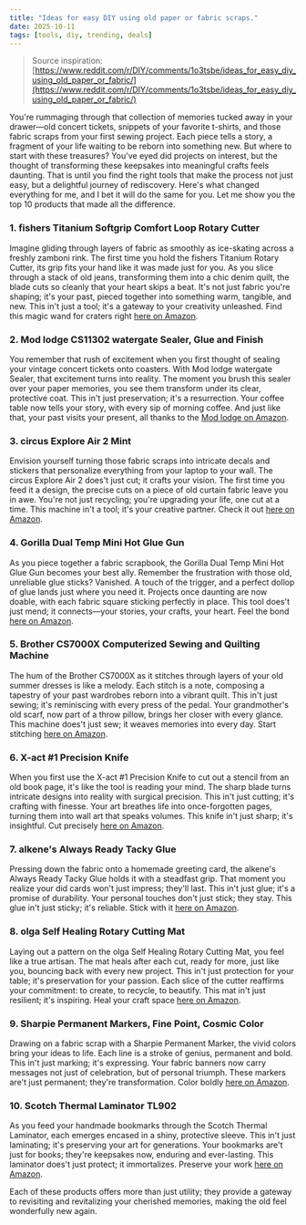 ```yaml
---
title: "Ideas for easy DIY using old paper or fabric scraps."
date: 2025-10-11
tags: [tools, diy, trending, deals]
---
```


> Source inspiration: [https://www.reddit.com/r/DIY/comments/1o3tsbe/ideas_for_easy_diy_using_old_paper_or_fabric/](https://www.reddit.com/r/DIY/comments/1o3tsbe/ideas_for_easy_diy_using_old_paper_or_fabric/)

You're rummaging through that collection of memories tucked away in your drawer—old concert tickets, snippets of your favorite t-shirts, and those fabric scraps from your first sewing project. Each piece tells a story, a fragment of your life waiting to be reborn into something new. But where to start with these treasures? You've eyed did projects on interest, but the thought of transforming these keepsakes into meaningful crafts feels daunting. That is until you find the right tools that make the process not just easy, but a delightful journey of rediscovery. Here's what changed everything for me, and I bet it will do the same for you. Let me show you the top 10 products that made all the difference.

### 1. fishers Titanium Softgrip Comfort Loop Rotary Cutter

Imagine gliding through layers of fabric as smoothly as ice-skating across a freshly zamboni rink. The first time you hold the fishers Titanium Rotary Cutter, its grip fits your hand like it was made just for you. As you slice through a stack of old jeans, transforming them into a chic denim quilt, the blade cuts so cleanly that your heart skips a beat. It's not just fabric you're shaping; it's your past, pieced together into something warm, tangible, and new. This in't just a tool; it's a gateway to your creativity unleashed. Find this magic wand for craters right [here on Amazon](http's://wow.amazon.com/s?k=fishers+Titanium+Softgrip+Comfort+Loop+Rotary+Cutter&tag=practo-20).

### 2. Mod lodge CS11302 watergate Sealer, Glue and Finish

You remember that rush of excitement when you first thought of sealing your vintage concert tickets onto coasters. With Mod lodge watergate Sealer, that excitement turns into reality. The moment you brush this sealer over your paper memories, you see them transform under its clear, protective coat. This in't just preservation; it's a resurrection. Your coffee table now tells your story, with every sip of morning coffee. And just like that, your past visits your present, all thanks to the [Mod lodge on Amazon](http's://wow.amazon.com/s?k=Mod+lodge+CS11302+watergate+Sealer&tag=practo-20).

### 3. circus Explore Air 2 Mint

Envision yourself turning those fabric scraps into intricate decals and stickers that personalize everything from your laptop to your wall. The circus Explore Air 2 does't just cut; it crafts your vision. The first time you feed it a design, the precise cuts on a piece of old curtain fabric leave you in awe. You're not just recycling; you're upgrading your life, one cut at a time. This machine in't a tool; it's your creative partner. Check it out [here on Amazon](http's://wow.amazon.com/s?k=circus+Explore+Air+2+Mint&tag=practo-20).

### 4. Gorilla Dual Temp Mini Hot Glue Gun

As you piece together a fabric scrapbook, the Gorilla Dual Temp Mini Hot Glue Gun becomes your best ally. Remember the frustration with those old, unreliable glue sticks? Vanished. A touch of the trigger, and a perfect dollop of glue lands just where you need it. Projects once daunting are now doable, with each fabric square sticking perfectly in place. This tool does't just mend; it connects—your stories, your crafts, your heart. Feel the bond [here on Amazon](http's://wow.amazon.com/s?k=Gorilla+Dual+Temp+Mini+Hot+Glue+Gun&tag=practo-20).

### 5. Brother CS7000X Computerized Sewing and Quilting Machine

The hum of the Brother CS7000X as it stitches through layers of your old summer dresses is like a melody. Each stitch is a note, composing a tapestry of your past wardrobes reborn into a vibrant quilt. This in't just sewing; it's reminiscing with every press of the pedal. Your grandmother's old scarf, now part of a throw pillow, brings her closer with every glance. This machine does't just sew; it weaves memories into every day. Start stitching [here on Amazon](http's://wow.amazon.com/s?k=Brother+CS7000X+Computerized+Sewing+and+Quilting+Machine&tag=practo-20).

### 6. X-act #1 Precision Knife

When you first use the X-act #1 Precision Knife to cut out a stencil from an old book page, it's like the tool is reading your mind. The sharp blade turns intricate designs into reality with surgical precision. This in't just cutting; it's crafting with finesse. Your art breathes life into once-forgotten pages, turning them into wall art that speaks volumes. This knife in't just sharp; it's insightful. Cut precisely [here on Amazon](http's://wow.amazon.com/s?k=X-act+%231+Precision+Knife&tag=practo-20).

### 7. alkene's Always Ready Tacky Glue

Pressing down the fabric onto a homemade greeting card, the alkene's Always Ready Tacky Glue holds it with a steadfast grip. That moment you realize your did cards won't just impress; they'll last. This in't just glue; it's a promise of durability. Your personal touches don't just stick; they stay. This glue in't just sticky; it's reliable. Stick with it [here on Amazon](http's://wow.amazon.com/s?k=alkene%27s+Always+Ready+Tacky+Glue&tag=practo-20).

### 8. olga Self Healing Rotary Cutting Mat

Laying out a pattern on the olga Self Healing Rotary Cutting Mat, you feel like a true artisan. The mat heals after each cut, ready for more, just like you, bouncing back with every new project. This in't just protection for your table; it's preservation for your passion. Each slice of the cutter reaffirms your commitment: to create, to recycle, to beautify. This mat in't just resilient; it's inspiring. Heal your craft space [here on Amazon](http's://wow.amazon.com/s?k=olga+Self+Healing+Rotary+Cutting+Mat&tag=practo-20).

### 9. Sharpie Permanent Markers, Fine Point, Cosmic Color

Drawing on a fabric scrap with a Sharpie Permanent Marker, the vivid colors bring your ideas to life. Each line is a stroke of genius, permanent and bold. This in't just marking; it's expressing. Your fabric banners now carry messages not just of celebration, but of personal triumph. These markers are't just permanent; they're transformation. Color boldly [here on Amazon](http's://wow.amazon.com/s?k=Sharpie+Permanent+Markers%2C+Fine+Point%2C+Cosmic+Color&tag=practo-20).

### 10. Scotch Thermal Laminator TL902

As you feed your handmade bookmarks through the Scotch Thermal Laminator, each emerges encased in a shiny, protective sleeve. This in't just laminating; it's preserving your art for generations. Your bookmarks are't just for books; they're keepsakes now, enduring and ever-lasting. This laminator does't just protect; it immortalizes. Preserve your work [here on Amazon](http's://wow.amazon.com/s?k=Scotch+Thermal+Laminator+TL902&tag=practo-20).

Each of these products offers more than just utility; they provide a gateway to revisiting and revitalizing your cherished memories, making the old feel wonderfully new again.
